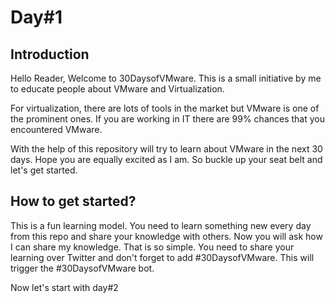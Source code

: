# Day#1

## Introduction

Hello Reader, Welcome to 30DaysofVMware. This is a small initiative by me to educate people about VMware and Virtualization.

For virtualization, there are lots of tools in the market but VMware is one of the prominent ones. If you are working in IT there are 99% chances that you encountered VMware.

With the help of this repository will try to learn about VMware in the next 30 days. Hope you are equally excited as I am. So buckle up your seat belt and let's get started.

## How to get started?

This is a fun learning model. You need to learn something new every day from this repo and share your knowledge with others. Now you will ask how I can share my knowledge. That is so simple. You need to share your learning over Twitter and don't forget to add #30DaysofVMware. This will trigger the #30DaysofVMware bot. 

Now let's start with day#2